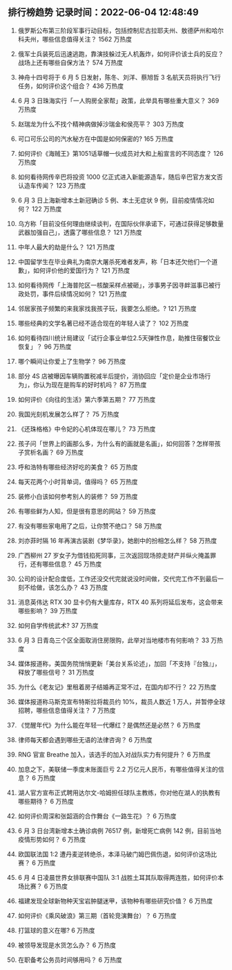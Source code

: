
## 排行榜趋势 记录时间：2022-06-04 12:48:49
  
  1. 俄罗斯公布第三阶段军事行动目标，包括控制尼古拉耶夫州、敖德萨州和哈尔科夫州，哪些信息值得关注？ 1562 万热度
    
  2. 俄军士兵装死后迅速逃跑，靠演技躲过无人机轰炸，如何评价该士兵的反应？战场上还有哪些自保方法？ 574 万热度
    
  3. 神舟十四号将于 6 月 5 日发射，陈冬、刘洋、蔡旭哲 3 名航天员将执行飞行任务，如何评价这个组合？ 436 万热度
    
  4. 6 月 3 日珠海实行「一人购房全家帮」政策，此举具有哪些重大意义？ 369 万热度
    
  5. 赵瑞龙为什么不找个精神病做掉沙瑞金和侯亮平？ 303 万热度
    
  6. 可口可乐公司的汽水秘方在中国是如何保密的? 165 万热度
    
  7. 如何评价《海贼王》第1051话草帽一伙成员对大和上船宣言的不同态度？ 126 万热度
    
  8. 如何看待网传辛巴将投资 1000 亿正式进入新能源造车，随后辛巴官方发文否认造车传闻？ 123 万热度
    
  9. 6 月 3 日上海新增本土新冠确诊 5 例、本土无症状 9 例，目前疫情情况如何？ 122 万热度
    
  10. 乌方称「目前没任何理由继续谈判，在国际伙伴承诺下，可通过获得足够数量武器加强自己」，透露了哪些信息？ 121 万热度
    
  11. 中年人最大的劫是什么？ 121 万热度
    
  12. 中国留学生在毕业典礼为南京大屠杀死难者发声，称「日本还欠他们一个道歉」，如何评价他的爱国行为？ 121 万热度
    
  13. 如何看待网传「上海普陀区一核酸采样点被砸」，涉事男子因寻衅滋事已被行政处罚，事件后续情况如何？ 121 万热度
    
  14. 邻居家孩子频繁的来我家找我孩子玩，我要怎么拒绝。? 121 万热度
    
  15. 哪些经典的文学名著已经不适合现在的年轻人读了？ 102 万热度
    
  16. 如何看待四川统计局建议「试行企事业单位2.5天弹性作息，助推住宿餐饮业恢复」？ 96 万热度
    
  17. 哪个瞬间让你爱上了生物学？ 96 万热度
    
  18. 部分 4S 店被曝因车辆购置税减半后提价，消协回应「定价是企业市场行为」，你认为现在是购车的好时机吗？ 87 万热度
    
  19. 如何评价《向往的生活》第六季第五期？ 77 万热度
    
  20. 我国光刻机发展怎么样了？ 75 万热度
    
  21. 《还珠格格》中令妃的心机体现在哪儿？ 73 万热度
    
  22. 孩子问「世界上的画那么多，为什么有的画就是名画」，如何回答？怎样带孩子赏析名画？ 69 万热度
    
  23. 呼和浩特有哪些经济好吃的美食？ 65 万热度
    
  24. 每天花两个小时背单词，值得吗？ 65 万热度
    
  25. 装修小白该如何参考别人的装修？ 59 万热度
    
  26. 有哪些鲜为人知，但是很有意思的网站？ 59 万热度
    
  27. 有没有哪些家电用了之后，让你赞不绝口？ 58 万热度
    
  28. 刘亦菲时隔 16 年再演古装剧《梦华录》，她剧中的扮相怎么样？ 58 万热度
    
  29. 广西柳州 27 岁女子为借钱掐死同事，三次返回现场掠走财产并纵火掩盖罪行，还有哪些信息？ 45 万热度
    
  30. 公司的设计配合度低，工作还没交代完就说没时间做，交代完工作不到最后一刻不给做，该怎么办？ 43 万热度
    
  31. 消息英伟达 RTX 30 显卡仍有大量库存，RTX 40 系列将延后发布，这会带来哪些影响？ 39 万热度
    
  32. 如何自学传统武术? 37 万热度
    
  33. 6 月 3 日青岛三个区全面取消住房限购，此举对当地楼市有何影响？ 33 万热度
    
  34. 媒体报道称，美国务院悄悄更新「美台关系论述」，加回「不支持『台独』」，释放了哪些信号？ 31 万热度
    
  35. 为什么《老友记》里租着房子结婚再正常不过，在国内却不行？ 22 万热度
    
  36. 媒体报道称马斯克宣布特斯拉将裁员约 10%，裁员人数近 1 万人，并暂停全球招聘，哪些信息值得关注？ 7 万热度
    
  37. 《觉醒年代》为什么能在年轻一代爆红？是偶然还是必然？ 6 万热度
    
  38. 律师每天都会遇到哪些无语的法律咨询？ 6 万热度
    
  39. RNG 官宣 Breathe 加入，该选手的加入对战队实力有何提升？ 6 万热度
    
  40. 加息之下，美联储一季度末账面巨亏 2.2 万亿元人民币，有哪些值得关注的信息？ 6 万热度
    
  41. 湖人官方宣布正式聘用达尔文-哈姆担任球队主教练，你对他在湖人的执教有哪些期待？ 6 万热度
    
  42. 如何评价周深和张韶涵的合作舞台《一路生花》？ 6 万热度
    
  43. 6 月 3 日台湾新增本土确诊病例 76517 例，新增死亡病例 142 例，目前当地疫情形势如何？ 6 万热度
    
  44. 欧国联法国 1:2 遭丹麦逆转绝杀，本泽马破门姆巴佩伤退，如何评价这场比赛？ 6 万热度
    
  45. 6 月 4 日凌晨世界女排联赛中国队 3:1 战胜土耳其队取得两连胜，如何评价本场比赛？ 6 万热度
    
  46. 福建发现全球新物种天宝岩肿腿迷甲，该物种有哪些研究价值？ 6 万热度
    
  47. 如何评价《乘风破浪》第三期（首轮竞演舞台）？ 6 万热度
    
  48. 打篮球的意义在哪? 6 万热度
    
  49. 被领导发现是水货怎么办？ 6 万热度
    
  50. 在职备考公务员时间够用吗？ 6 万热度
    